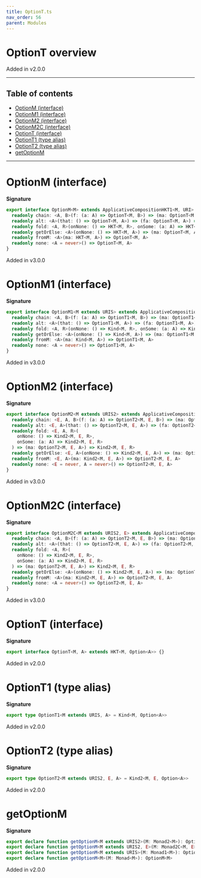 ```yaml
---
title: OptionT.ts
nav_order: 56
parent: Modules
---
```


# OptionT overview

Added in v2.0.0

---

<h2 class="text-delta">Table of contents</h2>

- [OptionM (interface)](#optionm-interface)
- [OptionM1 (interface)](#optionm1-interface)
- [OptionM2 (interface)](#optionm2-interface)
- [OptionM2C (interface)](#optionm2c-interface)
- [OptionT (interface)](#optiont-interface)
- [OptionT1 (type alias)](#optiont1-type-alias)
- [OptionT2 (type alias)](#optiont2-type-alias)
- [getOptionM](#getoptionm)

---

# OptionM (interface)

**Signature**

```ts
export interface OptionM<M> extends ApplicativeCompositionHKT1<M, URI> {
  readonly chain: <A, B>(f: (a: A) => OptionT<M, B>) => (ma: OptionT<M, A>) => OptionT<M, B>
  readonly alt: <A>(that: () => OptionT<M, A>) => (fa: OptionT<M, A>) => OptionT<M, A>
  readonly fold: <A, R>(onNone: () => HKT<M, R>, onSome: (a: A) => HKT<M, R>) => (ma: OptionT<M, A>) => HKT<M, R>
  readonly getOrElse: <A>(onNone: () => HKT<M, A>) => (ma: OptionT<M, A>) => HKT<M, A>
  readonly fromM: <A>(ma: HKT<M, A>) => OptionT<M, A>
  readonly none: <A = never>() => OptionT<M, A>
}
```

Added in v3.0.0

# OptionM1 (interface)

**Signature**

```ts
export interface OptionM1<M extends URIS> extends ApplicativeComposition11<M, URI> {
  readonly chain: <A, B>(f: (a: A) => OptionT1<M, B>) => (ma: OptionT1<M, A>) => OptionT1<M, B>
  readonly alt: <A>(that: () => OptionT1<M, A>) => (fa: OptionT1<M, A>) => OptionT1<M, A>
  readonly fold: <A, R>(onNone: () => Kind<M, R>, onSome: (a: A) => Kind<M, R>) => (ma: OptionT1<M, A>) => Kind<M, R>
  readonly getOrElse: <A>(onNone: () => Kind<M, A>) => (ma: OptionT1<M, A>) => Kind<M, A>
  readonly fromM: <A>(ma: Kind<M, A>) => OptionT1<M, A>
  readonly none: <A = never>() => OptionT1<M, A>
}
```

Added in v3.0.0

# OptionM2 (interface)

**Signature**

```ts
export interface OptionM2<M extends URIS2> extends ApplicativeComposition21<M, URI> {
  readonly chain: <E, A, B>(f: (a: A) => OptionT2<M, E, B>) => (ma: OptionT2<M, E, A>) => OptionT2<M, E, B>
  readonly alt: <E, A>(that: () => OptionT2<M, E, A>) => (fa: OptionT2<M, E, A>) => OptionT2<M, E, A>
  readonly fold: <E, A, R>(
    onNone: () => Kind2<M, E, R>,
    onSome: (a: A) => Kind2<M, E, R>
  ) => (ma: OptionT2<M, E, A>) => Kind2<M, E, R>
  readonly getOrElse: <E, A>(onNone: () => Kind2<M, E, A>) => (ma: OptionT2<M, E, A>) => Kind2<M, E, A>
  readonly fromM: <E, A>(ma: Kind2<M, E, A>) => OptionT2<M, E, A>
  readonly none: <E = never, A = never>() => OptionT2<M, E, A>
}
```

Added in v3.0.0

# OptionM2C (interface)

**Signature**

```ts
export interface OptionM2C<M extends URIS2, E> extends ApplicativeComposition2C1<M, URI, E> {
  readonly chain: <A, B>(f: (a: A) => OptionT2<M, E, B>) => (ma: OptionT2<M, E, A>) => OptionT2<M, E, B>
  readonly alt: <A>(that: () => OptionT2<M, E, A>) => (fa: OptionT2<M, E, A>) => OptionT2<M, E, A>
  readonly fold: <A, R>(
    onNone: () => Kind2<M, E, R>,
    onSome: (a: A) => Kind2<M, E, R>
  ) => (ma: OptionT2<M, E, A>) => Kind2<M, E, R>
  readonly getOrElse: <A>(onNone: () => Kind2<M, E, A>) => (ma: OptionT2<M, E, A>) => Kind2<M, E, A>
  readonly fromM: <A>(ma: Kind2<M, E, A>) => OptionT2<M, E, A>
  readonly none: <A = never>() => OptionT2<M, E, A>
}
```

Added in v3.0.0

# OptionT (interface)

**Signature**

```ts
export interface OptionT<M, A> extends HKT<M, Option<A>> {}
```

Added in v2.0.0

# OptionT1 (type alias)

**Signature**

```ts
export type OptionT1<M extends URIS, A> = Kind<M, Option<A>>
```

Added in v2.0.0

# OptionT2 (type alias)

**Signature**

```ts
export type OptionT2<M extends URIS2, E, A> = Kind2<M, E, Option<A>>
```

Added in v2.0.0

# getOptionM

**Signature**

```ts
export declare function getOptionM<M extends URIS2>(M: Monad2<M>): OptionM2<M>
export declare function getOptionM<M extends URIS2, E>(M: Monad2C<M, E>): OptionM2C<M, E>
export declare function getOptionM<M extends URIS>(M: Monad1<M>): OptionM1<M>
export declare function getOptionM<M>(M: Monad<M>): OptionM<M>
```

Added in v2.0.0
